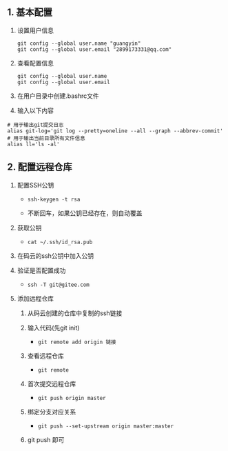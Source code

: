 ## 1. 基本配置

1. 设置用户信息

   ~~~
   git config --global user.name "guangyin"
   git config --global user.email "2899173331@qq.com"
   ~~~

2. 查看配置信息

   ~~~
   git config --global user.name
   git config --global user.email
   ~~~

3. 在用户目录中创建.bashrc文件

4. 输入以下内容

~~~
# 用于输出git提交日志
alias git-log='git log --pretty=oneline --all --graph --abbrev-commit'
# 用于输出当前目录所有文件信息
alias ll='ls -al'
~~~



## 2. 配置远程仓库

1. 配置SSH公钥

   * ~~~git
     ssh-keygen -t rsa
     ~~~

   * 不断回车，如果公钥已经存在，则自动覆盖
   
2. 获取公钥

   * ~~~
     cat ~/.ssh/id_rsa.pub
     ~~~

3. 在码云的ssh公钥中加入公钥

4. 验证是否配置成功

   * ~~~
     ssh -T git@gitee.com
     ~~~

5. 添加远程仓库

   1. 从码云创建的仓库中复制的ssh链接

   2. 输入代码(先git init)

      * ~~~
        git remote add origin 链接
        ~~~

   3. 查看远程仓库

      * ~~~
        git remote
        ~~~

   4. 首次提交远程仓库

      * ~~~
        git push origin master
        ~~~

   5. 绑定分支对应关系

      * ~~~
        git push --set-upstream origin master:master
        ~~~

   6. git push 即可